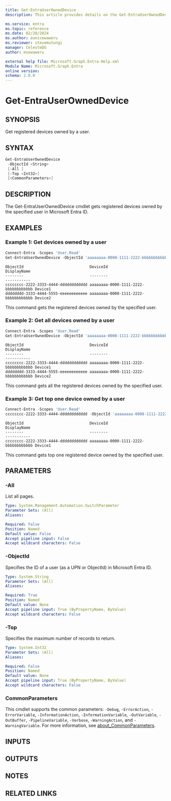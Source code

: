 ```yaml
---
title: Get-EntraUserOwnedDevice
description: This article provides details on the Get-EntraUserOwnedDevice command.

ms.service: entra
ms.topic: reference
ms.date: 02/28/2024
ms.author: eunicewaweru
ms.reviewer: stevemutungi
manager: CelesteDG
author: msewaweru

external help file: Microsoft.Graph.Entra-Help.xml
Module Name: Microsoft.Graph.Entra
online version:
schema: 2.0.0
---
```


# Get-EntraUserOwnedDevice

## SYNOPSIS

Get registered devices owned by a user.

## SYNTAX

```powershell
Get-EntraUserOwnedDevice 
 -ObjectId <String> 
 [-All ] 
 [-Top <Int32>] 
 [<CommonParameters>]
```

## DESCRIPTION

The Get-EntraUserOwnedDevice cmdlet gets registered devices owned by the specified user in Microsoft Entra ID.

## EXAMPLES

### Example 1: Get devices owned by a user

```powershell
Connect-Entra -Scopes 'User.Read'
Get-EntraUserOwnedDevice -ObjectId 'aaaaaaaa-0000-1111-2222-bbbbbbbbbbbb'
```

```Output
ObjectId                             DeviceId                             DisplayName
--------                             --------                             -----------
cccccccc-2222-3333-4444-dddddddddddd aaaaaaaa-0000-1111-2222-bbbbbbbbbbbb Device1
dddddddd-3333-4444-5555-eeeeeeeeeeee aaaaaaaa-0000-1111-2222-bbbbbbbbbbbb Device2
```

This command gets the registered devices owned by the specified user.

### Example 2: Get all devices owned by a user

```powershell
Connect-Entra -Scopes 'User.Read'
Get-EntraUserOwnedDevice -ObjectId 'aaaaaaaa-0000-1111-2222-bbbbbbbbbbbb' -All
```

```output
ObjectId                             DeviceId                             DisplayName
--------                             --------                             -----------
cccccccc-2222-3333-4444-dddddddddddd aaaaaaaa-0000-1111-2222-bbbbbbbbbbbb Device1
dddddddd-3333-4444-5555-eeeeeeeeeeee aaaaaaaa-0000-1111-2222-bbbbbbbbbbbb Device2
```

This command gets all the registered devices owned by the specified user.

### Example 3: Get top one device owned by a user

```powershell
Connect-Entra -Scopes 'User.Read'
cccccccc-2222-3333-4444-dddddddddddd -ObjectId 'aaaaaaaa-0000-1111-2222-bbbbbbbbbbbb' -Top 1
```

```output
ObjectId                             DeviceId                             DisplayName
--------                             --------                             -----------
cccccccc-2222-3333-4444-dddddddddddd aaaaaaaa-0000-1111-2222-bbbbbbbbbbbb Device1
```

This command gets top one registered device owned by the specified user.

## PARAMETERS

### -All

List all pages.

```yaml
Type: System.Management.Automation.SwitchParameter
Parameter Sets: (All)
Aliases:

Required: False
Position: Named
Default value: False
Accept pipeline input: False
Accept wildcard characters: False
```

### -ObjectId

Specifies the ID of a user (as a UPN or ObjectId) in Microsoft Entra ID.

```yaml
Type: System.String
Parameter Sets: (All)
Aliases:

Required: True
Position: Named
Default value: None
Accept pipeline input: True (ByPropertyName, ByValue)
Accept wildcard characters: False
```

### -Top

Specifies the maximum number of records to return.

```yaml
Type: System.Int32
Parameter Sets: (All)
Aliases:

Required: False
Position: Named
Default value: None
Accept pipeline input: True (ByPropertyName, ByValue)
Accept wildcard characters: False
```

### CommonParameters

This cmdlet supports the common parameters: `-Debug`, `-ErrorAction`, `-ErrorVariable`, `-InformationAction`, `-InformationVariable`, `-OutVariable`, `-OutBuffer`, `-PipelineVariable`, `-Verbose`, `-WarningAction`, and `-WarningVariable`. For more information, see [about_CommonParameters](https://go.microsoft.com/fwlink/?LinkID=113216).

## INPUTS

## OUTPUTS

## NOTES

## RELATED LINKS
